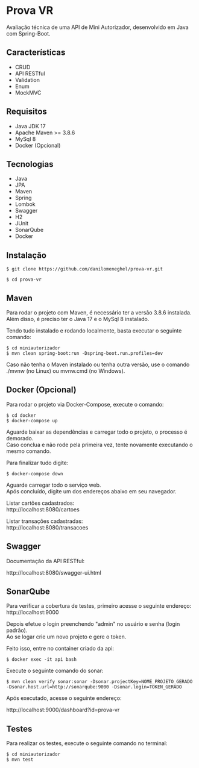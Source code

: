 # Prova VR

Avaliação técnica de uma API de Mini Autorizador, desenvolvido em Java com Spring-Boot.

## Características

- CRUD
- API RESTful
- Validation
- Enum
- MockMVC

## Requisitos

- Java JDK 17
- Apache Maven >= 3.8.6
- MySql 8
- Docker (Opcional)

## Tecnologias

- Java
- JPA
- Maven
- Spring
- Lombok
- Swagger
- H2
- JUnit
- SonarQube
- Docker

## Instalação

```
$ git clone https://github.com/danilomeneghel/prova-vr.git

$ cd prova-vr
```

## Maven

Para rodar o projeto com Maven, é necessário ter a versão 3.8.6 instalada.<br>
Além disso, é preciso ter o Java 17 e o MySql 8 instalado.<br>

Tendo tudo instalado e rodando localmente, basta executar o seguinte comando:

```
$ cd miniautorizador
$ mvn clean spring-boot:run -Dspring-boot.run.profiles=dev
```

Caso não tenha o Maven instalado ou tenha outra versão, use o comando ./mvnw (no Linux) ou mvnw.cmd (no Windows).

## Docker (Opcional)

Para rodar o projeto via Docker-Compose, execute o comando:

```
$ cd docker
$ docker-compose up
```

Aguarde baixar as dependências e carregar todo o projeto, o processo é demorado. <br>
Caso conclua e não rode pela primeira vez, tente novamente executando o mesmo comando. <br>

Para finalizar tudo digite:

```
$ docker-compose down
```

Aguarde carregar todo o serviço web. <br>
Após concluído, digite um dos endereços abaixo em seu navegador. <br>

Listar cartões cadastrados: <br>
http://localhost:8080/cartoes

Listar transações cadastradas: <br>
http://localhost:8080/transacoes

## Swagger

Documentação da API RESTful: <br>

http://localhost:8080/swagger-ui.html

## SonarQube

Para verificar a cobertura de testes, primeiro acesse o seguinte endereço: <br>
http://localhost:9000

Depois efetue o login preenchendo "admin" no usuário e senha (login padrão). <br>
Ao se logar crie um novo projeto e gere o token.

Feito isso, entre no container criado da api:

```
$ docker exec -it api bash
```

Execute o seguinte comando do sonar:

```
$ mvn clean verify sonar:sonar -Dsonar.projectKey=NOME_PROJETO_GERADO -Dsonar.host.url=http://sonarqube:9000 -Dsonar.login=TOKEN_GERADO
```

Após executado, acesse o seguinte endereço: <br>

http://localhost:9000/dashboard?id=prova-vr

## Testes

Para realizar os testes, execute o seguinte comando no terminal:

```
$ cd miniautorizador
$ mvn test
```

